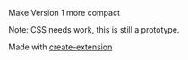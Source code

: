 Make Version 1 more compact

Note: CSS needs work, this is still a prototype.

Made with [create-extension](https://github.com/zvakanaka/create-extension)
